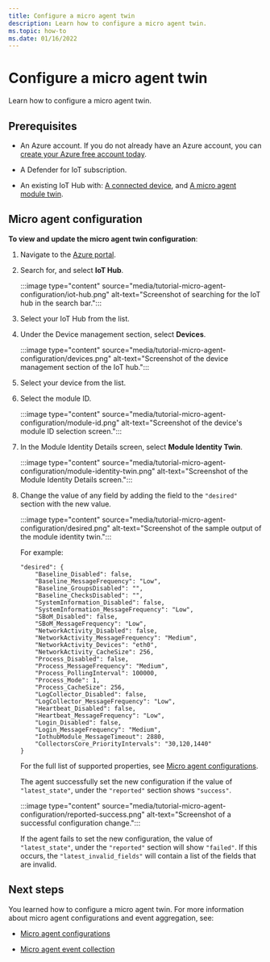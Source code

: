 ```yaml
---
title: Configure a micro agent twin
description: Learn how to configure a micro agent twin.
ms.topic: how-to
ms.date: 01/16/2022
---
```


# Configure a micro agent twin

Learn how to configure a micro agent twin.

## Prerequisites

- An Azure account. If you do not already have an Azure account, you can [create your Azure free account today](https://azure.microsoft.com/free/).

- A Defender for IoT subscription.

- An existing IoT Hub with: [A connected device](tutorial-standalone-agent-binary-installation.md), and [A micro agent module twin](tutorial-create-micro-agent-module-twin.md).

## Micro agent configuration

**To view and update the micro agent twin configuration**:

1. Navigate to the [Azure portal](https://portal.azure.com).

1. Search for, and select **IoT Hub**.

    :::image type="content" source="media/tutorial-micro-agent-configuration/iot-hub.png" alt-text="Screenshot of searching for the IoT hub in the search bar.":::

1. Select your IoT Hub from the list.

1. Under the Device management section, select **Devices**.

    :::image type="content" source="media/tutorial-micro-agent-configuration/devices.png" alt-text="Screenshot of the device management section of the IoT hub.":::

1. Select your device from the list.

1. Select the module ID.

    :::image type="content" source="media/tutorial-micro-agent-configuration/module-id.png" alt-text="Screenshot of the device's module ID selection screen.":::

1. In the Module Identity Details screen, select **Module Identity Twin**.

    :::image type="content" source="media/tutorial-micro-agent-configuration/module-identity-twin.png" alt-text="Screenshot of the Module Identity Details screen.":::

1. Change the value of any field by adding the field to the `"desired"` section with the new value. 

    :::image type="content" source="media/tutorial-micro-agent-configuration/desired.png" alt-text="Screenshot of the sample output of the module identity twin.":::

    For example:

    ```
    "desired": {
        "Baseline_Disabled": false,
        "Baseline_MessageFrequency": "Low",
        "Baseline_GroupsDisabled": "",
        "Baseline_ChecksDisabled": "",
        "SystemInformation_Disabled": false,
        "SystemInformation_MessageFrequency": "Low",
        "SBoM_Disabled": false,
        "SBoM_MessageFrequency": "Low",
        "NetworkActivity_Disabled": false,
        "NetworkActivity_MessageFrequency": "Medium",
        "NetworkActivity_Devices": "eth0",
        "NetworkActivity_CacheSize": 256,
        "Process_Disabled": false,
        "Process_MessageFrequency": "Medium",
        "Process_PollingInterval": 100000,
        "Process_Mode": 1,
        "Process_CacheSize": 256,
        "LogCollector_Disabled": false,
        "LogCollector_MessageFrequency": "Low",
        "Heartbeat_Disabled": false,
        "Heartbeat_MessageFrequency": "Low",
        "Login_Disabled": false,
        "Login_MessageFrequency": "Medium",
        "IothubModule_MessageTimeout": 2880,
        "CollectorsCore_PriorityIntervals": "30,120,1440"
    }
    ```
    For the full list of supported properties, see [Micro agent configurations](concept-micro-agent-configuration.md).

    The agent successfully set the new configuration if the value of `"latest_state"`, under the `"reported"` section shows `"success"`.

    :::image type="content" source="media/tutorial-micro-agent-configuration/reported-success.png" alt-text="Screenshot of a successful configuration change.":::

    If the agent fails to set the new configuration, the value of `"latest_state"`, under the `"reported"` section will show `"failed"`. If this occurs, the `"latest_invalid_fields"` will contain a list of the fields that are invalid.

## Next steps

You learned how to configure a micro agent twin. For more information about micro agent configurations and event aggregation, see:

- [Micro agent configurations](concept-micro-agent-configuration.md)

- [Micro agent event collection](concept-event-aggregation.md)